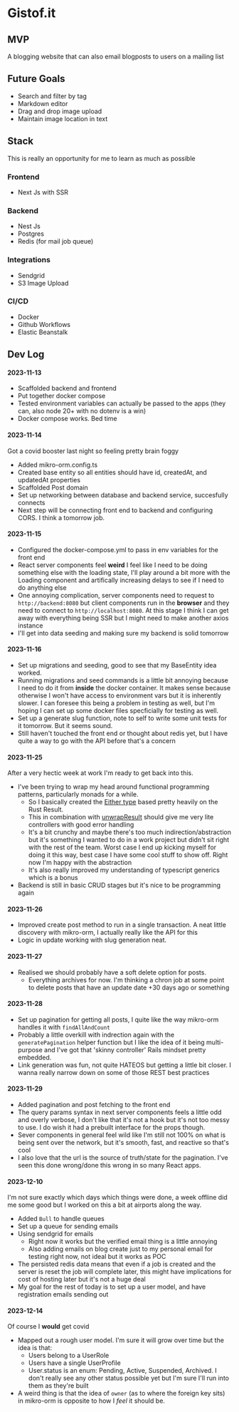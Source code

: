 # Gistof.it

## MVP

A blogging website that can also email blogposts to users on a mailing list

## Future Goals

- Search and filter by tag
- Markdown editor
- Drag and drop image upload
- Maintain image location in text

## Stack

This is really an opportunity for me to learn as much as possible

### Frontend

- Next Js with SSR

### Backend

- Nest Js
- Postgres
- Redis (for mail job queue)

### Integrations

- Sendgrid
- S3 Image Upload

### CI/CD

- Docker
- Github Workflows
- Elastic Beanstalk

## Dev Log

#### 2023-11-13

- Scaffolded backend and frontend
- Put together docker compose
- Tested environment variables can actually be passed to the apps (they can, also node 20+ with no dotenv is a win)
- Docker compose works. Bed time

#### 2023-11-14

Got a covid booster last night so feeling pretty brain foggy

- Added mikro-orm.config.ts
- Created base entity so all entities should have id, createdAt, and updatedAt properties
- Scaffolded Post domain
- Set up networking between database and backend service, succesfully connects
- Next step will be connecting front end to backend and configuring CORS. I think a tomorrow job.

#### 2023-11-15

- Configured the docker-compose.yml to pass in env variables for the front end
- React server components feel **weird** I feel like I need to be doing something else with the loading state, I'll play around a bit more with the Loading component and artifically increasing delays to see if I need to do anything else
- One annoying complication, server components need to request to `http://backend:8080` but client components run in the **browser** and they need to connect to `http://localhost:8080`. At this stage I think I can get away with everything being SSR but I might need to make another axios instance
- I'll get into data seeding and making sure my backend is solid tomorrow

#### 2023-11-16

- Set up migrations and seeding, good to see that my BaseEntity idea worked.
- Running migrations and seed commands is a little bit annoying because I need to do it from **inside** the docker container. It makes sense because otherwise I won't have access to environment vars but it is inherently slower. I can foresee this being a problem in testing as well, but I'm hoping I can set up some docker files specficially for testing as well.
- Set up a generate slug function, note to self to write some unit tests for it tomorrow. But it seems sound.
- Still haven't touched the front end or thought about redis yet, but I have quite a way to go with the API before that's a concern

#### 2023-11-25

After a very hectic week at work I'm ready to get back into this.

- I've been trying to wrap my head around functional programming patterns, particularly monads for a while.
  - So I basically created the [Either type](./backend/src//shared/either.ts) based pretty heavily on the Rust Result.
  - This in combination with [unwrapResult](./backend/src/shared/unwrap-result.ts) should give me very lite controllers with good error handling
  - It's a bit crunchy and maybe there's too much indirection/abstraction but it's something I wanted to do in a work project but didn't sit right with the rest of the team. Worst case I end up kicking myself for doing it this way, best case I have some cool stuff to show off. Right now I'm happy with the abstraction
  - It's also really improved my understanding of typescript generics which is a bonus
- Backend is still in basic CRUD stages but it's nice to be programming again

#### 2023-11-26

- Improved create post method to run in a single transaction. A neat little discovery with mikro-orm, I actually really like the API for this
- Logic in update working with slug generation neat.

#### 2023-11-27

- Realised we should probably have a soft delete option for posts.
  - Everything archives for now. I'm thinking a chron job at some point to delete posts that have an update date +30 days ago or something

#### 2023-11-28

- Set up pagination for getting all posts, I quite like the way mikro-orm handles it with `findAllAndCount`
- Probably a little overkill with indrection again with the `generatePagination` helper function but I like the idea of it being multi-purpose and I've got that 'skinny controller' Rails mindset pretty embedded.
- Link generation was fun, not quite HATEOS but getting a little bit closer. I wanna really narrow down on some of those REST best practices

#### 2023-11-29

- Added pagination and post fetching to the front end
- The query params syntax in next server components feels a little odd and overly verbose, I don't like that it's not a hook but it's not too messy to use. I do wish it had a prebuilt interface for the props though.
- Sever components in general feel wild like I'm still not 100% on what is being sent over the network, but it's smooth, fast, and reactive so that's cool
- I also love that the url is the source of truth/state for the pagination. I've seen this done wrong/done this wrong in so many React apps.

#### 2023-12-10

I'm not sure exactly which days which things were done, a week offline did me some good but I worked on this a bit at airports along the way.

- Added `Bull` to handle queues
- Set up a queue for sending emails
- Using sendgrid for emails
  - Right now it works but the verified email thing is a little annoying
  - Also adding emails on blog create just to my personal email for testing right now, not ideal but it works as POC
- The persisted redis data means that even if a job is created and the server is reset the job will complete later, this might have implications for cost of hosting later but it's not a huge deal
- My goal for the rest of today is to set up a user model, and have registration emails sending out

#### 2023-12-14

Of course I **would** get covid

- Mapped out a rough user model. I'm sure it will grow over time but the idea is that:
  - Users belong to a UserRole
  - Users have a single UserProfile
  - User.status is an enum: Pending, Active, Suspended, Archived. I don't really see any other status possible yet but I'm sure I'll run into them as they're built
- A weird thing is that the idea of `owner` (as to where the foreign key sits) in mikro-orm is opposite to how I _feel_ it should be.
